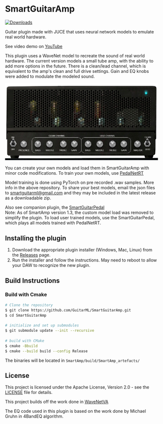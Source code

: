 # SmartGuitarAmp

[![Downloads](https://img.shields.io/github/downloads/GuitarML/SmartGuitarAmp/total)](https://somsubhra.github.io/github-release-stats/?username=GuitarML&repository=SmartGuitarAmp&page=1&per_page=30)

Guitar plugin made with JUCE that uses neural network models to emulate real world hardware.

See video demo on [YouTube](https://youtu.be/oIX5y-nyhcY)

This plugin uses a WaveNet model to recreate the sound of real world hardware. The current version
models a small tube amp, with the ability to add more options in the future. There is a clean/lead channel, 
which is equivalent to the amp's clean and full drive settings. Gain and EQ knobs were added to 
modulate the modeled sound.

![app](https://github.com/GuitarML/SmartGuitarAmp/blob/main/resources/amp_pic.jpg)

You can create your own models and load them in SmartGuitarAmp with minor code modifications.
To train your own models, use [PedalNetRT](https://github.com/GuitarML/PedalNetRT)

Model training is done using PyTorch on pre recorded .wav samples. More info in the above repository.
To share your best models, email the json files to smartguitarml@gmail.com and they may be included 
in the latest release as a downloadable zip.

Also see companion plugin, the [SmartGuitarPedal](https://github.com/GuitarML/SmartGuitarPedal)<br>
Note: As of SmartAmp version 1.3, the custom model load was removed to simplify the plugin. To load user
trained models, use the SmartGuitarPedal, which plays all models trained with PedalNetRT.

## Installing the plugin

1. Download the appropriate plugin installer (Windows, Mac, Linux) from the [Releases](https://github.com/GuitarML/SmartGuitarAmp/releases) page.
2. Run the installer and follow the instructions. May need to reboot to allow your DAW to recognize the new plugin.

## Build Instructions

### Build with Cmake

```bash
# Clone the repository
$ git clone https://github.com/GuitarML/SmartGuitarAmp.git
$ cd SmartGuitarAmp

# initialize and set up submodules
$ git submodule update --init --recursive

# build with CMake
$ cmake -Bbuild
$ cmake --build build --config Release
```
The binaries will be located in `SmartAmp/build/SmartAmp_artefacts/`

## License
This project is licensed under the Apache License, Version 2.0 - see the [LICENSE](LICENSE) file for details.

This project builds off the work done in [WaveNetVA](https://github.com/damskaggep/WaveNetVA)

The EQ code used in this plugin is based on the work done by Michael Gruhn in 4BandEQ algorithm.
